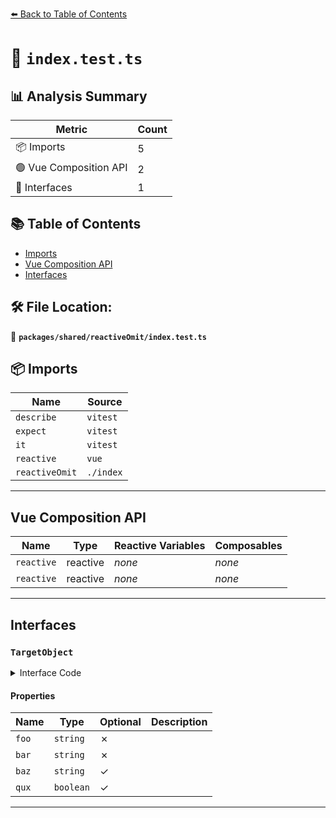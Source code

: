 [⬅️ Back to Table of Contents](../../../index.md)

# 📄 `index.test.ts`

## 📊 Analysis Summary

| Metric | Count |
|--------|-------|
| 📦 Imports | 5 |
| 🟢 Vue Composition API | 2 |
| 📐 Interfaces | 1 |

## 📚 Table of Contents

- [Imports](#imports)
- [Vue Composition API](#vue-composition-api)
- [Interfaces](#interfaces)

## 🛠️ File Location:
📂 **`packages/shared/reactiveOmit/index.test.ts`**

## 📦 Imports

| Name | Source |
|------|--------|
| `describe` | `vitest` |
| `expect` | `vitest` |
| `it` | `vitest` |
| `reactive` | `vue` |
| `reactiveOmit` | `./index` |


---

## Vue Composition API

| Name | Type | Reactive Variables | Composables |
|------|------|-------------------|-------------|
| `reactive` | reactive | *none* | *none* |
| `reactive` | reactive | *none* | *none* |


---

## Interfaces

### `TargetObject`

<details><summary>Interface Code</summary>

```ts
interface TargetObject {
  foo: string
  bar: string
  baz?: string
  qux?: boolean
}
```
</details>

#### Properties

| Name | Type | Optional | Description |
|------|------|----------|-------------|
| `foo` | `string` | ✗ |  |
| `bar` | `string` | ✗ |  |
| `baz` | `string` | ✓ |  |
| `qux` | `boolean` | ✓ |  |


---